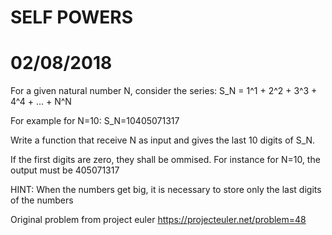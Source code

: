 #                            SELF  POWERS                                    
#                             02/08/2018                                     

For a given natural number N, consider the series:
S_N = 1^1 + 2^2 + 3^3 + 4^4 + ... + N^N

For example for N=10: S_N=10405071317

Write a function that receive N as input and gives the last 10 digits of S_N.

If the first digits are zero, they shall be ommised. 
For instance for N=10, the output must be 405071317 

HINT: When the numbers get big, it is necessary to store only the last digits 
      of the numbers
      

Original problem from project euler
https://projecteuler.net/problem=48
